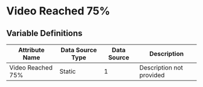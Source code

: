 # Video Reached 75%

### 

## Variable Definitions

| Attribute Name|Data Source Type|Data Source|Description|
| --- | --- | --- | --- |
|Video Reached 75%|Static|1|Description not provided|



